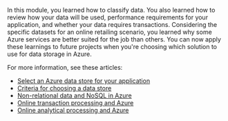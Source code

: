 In this module, you learned how to classify data. You also learned how to review how your data will be used, performance requirements for your application, and whether your data requires transactions. Considering the specific datasets for an online retailing scenario, you learned why some Azure services are better suited for the job than others. You can now apply these learnings to future projects when you're choosing which solution to use for data storage in Azure.

For more information, see these articles:

- [Select an Azure data store for your application](9/azure/architecture/guide/technology-choices/data-store-decision-tree)
- [Criteria for choosing a data store](/azure/architecture/guide/technology-choices/data-store-considerations)
- [Non-relational data and NoSQL in Azure](/azure/architecture/data-guide/big-data/non-relational-data)
- [Online transaction processing and Azure](/azure/architecture/data-guide/relational-data/online-transaction-processing)
- [Online analytical processing and Azure](/azure/architecture/data-guide/relational-data/online-analytical-processing)
